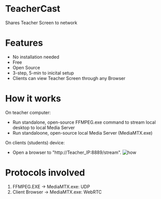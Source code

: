 # TeacherCast
Shares Teacher Screen to network

# Features
- No installation needed
- Free
- Open Source
- 3-step, 5-min to inicital setup
- Clients can view Teacher Screen through any Browser
  
# How it works
On teacher computer:
  - Run standalone, open-source FFMPEG.exe command to stream local desktop to local Media Server
  - Run standaloone, open-source local Media Server (MediaMTX.exe)

On clients (students) device:
  - Open a browser to "http://Teacher_IP:8889/stream".
![how](https://github.com/blanes/TeacherCast/assets/3591929/31753a92-a206-4d37-bed6-8c480f4a3c88)

# Protocols involved
1) FFMPEG.EXE -> MediaMTX.exe: UDP
2) Client Browser -> MediaMTX.exe: WebRTC
